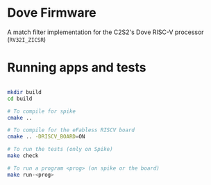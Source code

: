 # Dove Firmware

A match filter implementation for the C2S2's Dove RISC-V processor (`RV32I_ZICSR`)

# Running apps and tests

```bash

mkdir build
cd build

# To compile for spike
cmake ..

# To compile for the eFabless RISCV board
cmake .. -DRISCV_BOARD=ON

# To run the tests (only on Spike)
make check

# To run a program <prog> (on spike or the board)
make run-<prog>
```
